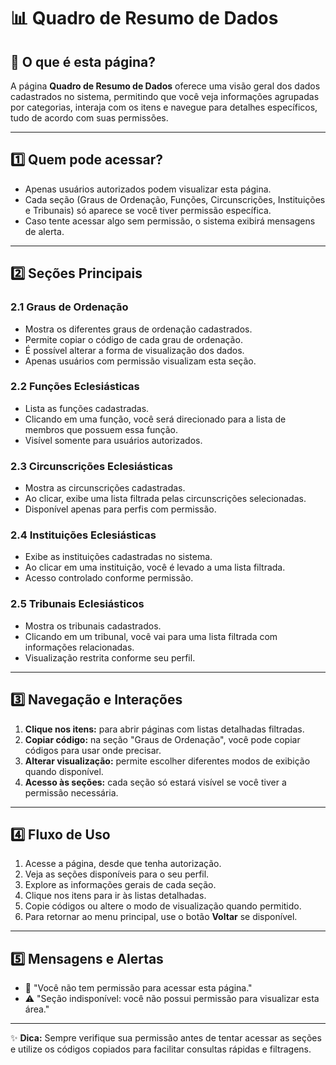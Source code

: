 # 📊 Quadro de Resumo de Dados

## 📄 O que é esta página?
A página **Quadro de Resumo de Dados** oferece uma visão geral dos dados cadastrados no sistema, permitindo que você veja informações agrupadas por categorias, interaja com os itens e navegue para detalhes específicos, tudo de acordo com suas permissões.

---

## 1️⃣ Quem pode acessar?
- Apenas usuários autorizados podem visualizar esta página.  
- Cada seção (Graus de Ordenação, Funções, Circunscrições, Instituições e Tribunais) só aparece se você tiver permissão específica.  
- Caso tente acessar algo sem permissão, o sistema exibirá mensagens de alerta.

---

## 2️⃣ Seções Principais

### 2.1 Graus de Ordenação
- Mostra os diferentes graus de ordenação cadastrados.  
- Permite copiar o código de cada grau de ordenação.  
- É possível alterar a forma de visualização dos dados.  
- Apenas usuários com permissão visualizam esta seção.

### 2.2 Funções Eclesiásticas
- Lista as funções cadastradas.  
- Clicando em uma função, você será direcionado para a lista de membros que possuem essa função.  
- Visível somente para usuários autorizados.

### 2.3 Circunscrições Eclesiásticas
- Mostra as circunscrições cadastradas.  
- Ao clicar, exibe uma lista filtrada pelas circunscrições selecionadas.  
- Disponível apenas para perfis com permissão.

### 2.4 Instituições Eclesiásticas
- Exibe as instituições cadastradas no sistema.  
- Ao clicar em uma instituição, você é levado a uma lista filtrada.  
- Acesso controlado conforme permissão.

### 2.5 Tribunais Eclesiásticos
- Mostra os tribunais cadastrados.  
- Clicando em um tribunal, você vai para uma lista filtrada com informações relacionadas.  
- Visualização restrita conforme seu perfil.

---

## 3️⃣ Navegação e Interações

1. **Clique nos itens:** para abrir páginas com listas detalhadas filtradas.  
2. **Copiar código:** na seção "Graus de Ordenação", você pode copiar códigos para usar onde precisar.  
3. **Alterar visualização:** permite escolher diferentes modos de exibição quando disponível.  
4. **Acesso às seções:** cada seção só estará visível se você tiver a permissão necessária.

---

## 4️⃣ Fluxo de Uso

1. Acesse a página, desde que tenha autorização.  
2. Veja as seções disponíveis para o seu perfil.  
3. Explore as informações gerais de cada seção.  
4. Clique nos itens para ir às listas detalhadas.  
5. Copie códigos ou altere o modo de visualização quando permitido.  
6. Para retornar ao menu principal, use o botão **Voltar** se disponível.

---

## 5️⃣ Mensagens e Alertas

- 🚫 "Você não tem permissão para acessar esta página."  
- ⚠️ "Seção indisponível: você não possui permissão para visualizar esta área."  

---

✨ **Dica:** Sempre verifique sua permissão antes de tentar acessar as seções e utilize os códigos copiados para facilitar consultas rápidas e filtragens.